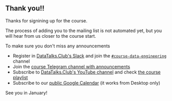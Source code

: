 ## Thank you!!

Thanks for signining up for the course.

The process of adding you to the mailing list is not automated yet, 
but you will hear from us closer to the course start. 

To make sure you don't miss any announcements

- Register in [DataTalks.Club's Slack](https://datatalks.club/slack.html) and
  join the [`#course-data-engineering`](https://app.slack.com/client/T01ATQK62F8/C01FABYF2RG) channel
- Join the [course Telegram channel with announcements](https://t.me/dezoomcamp)
- Subscribe to [DataTalks.Club's YouTube channel](https://www.youtube.com/c/DataTalksClub) and check 
  [the course playlist](https://www.youtube.com/playlist?list=PL3MmuxUbc_hJed7dXYoJw8DoCuVHhGEQb)
- Subscribe to our [public Google Calendar](https://calendar.google.com/calendar/?cid=ZXIxcjA1M3ZlYjJpcXU0dTFmaG02MzVxMG9AZ3JvdXAuY2FsZW5kYXIuZ29vZ2xlLmNvbQ) (it works from Desktop only)

See you in January!
